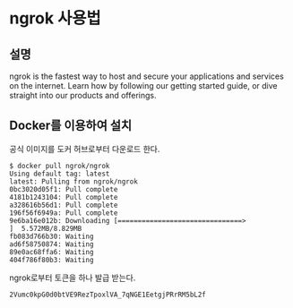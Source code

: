 # ngrok 사용법
## 설명
ngrok is the fastest way to host and secure your applications and services on the internet. Learn
how by following our getting started guide, or dive straight into our products and offerings.
## Docker를 이용하여 설치
공식 이미지를 도커 허브로부터 다운로드 한다.
```text
$ docker pull ngrok/ngrok
Using default tag: latest
latest: Pulling from ngrok/ngrok
0bc3020d05f1: Pull complete 
4181b1243104: Pull complete 
a328616b56d1: Pull complete 
196f56f6949a: Pull complete 
9e6ba16e012b: Downloading [===============================>                   ]  5.572MB/8.829MB
fb083d766b30: Waiting 
ad6f58750874: Waiting 
89e0ac68ffa6: Waiting 
404f786f80b3: Waiting
```
ngrok로부터 토큰을 하나 발급 받는다.
```text
2Vumc0kpG0d0btVE9RezTpoxlVA_7qNGE1EetgjPRrRM5bL2f
```
